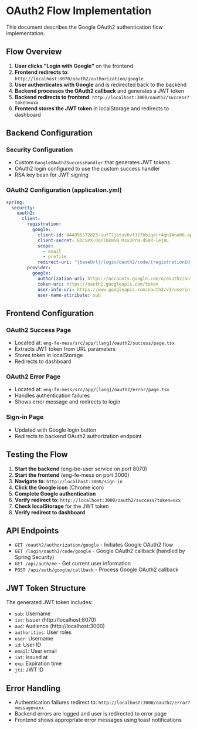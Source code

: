 # OAuth2 Flow Implementation

This document describes the Google OAuth2 authentication flow implementation.

## Flow Overview

1. **User clicks "Login with Google"** on the frontend
2. **Frontend redirects to**: `http://localhost:8070/oauth2/authorization/google`
3. **User authenticates with Google** and is redirected back to the backend
4. **Backend processes the OAuth2 callback** and generates a JWT token
5. **Backend redirects to frontend**: `http://localhost:3000/oauth2/success?token=xxx`
6. **Frontend stores the JWT token** in localStorage and redirects to dashboard

## Backend Configuration

### Security Configuration

- Custom `GoogleOAuth2SuccessHandler` that generates JWT tokens
- OAuth2 login configured to use the custom success handler
- RSA key bean for JWT signing

### OAuth2 Configuration (application.yml)

```yaml
spring:
  security:
    oauth2:
      client:
        registration:
          google:
            client-id: 444995572825-uuf77jbtuv6vf327bbiqarr4qh14na06.apps.googleusercontent.com
            client-secret: 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
            scope:
              - email
              - profile
            redirect-uri: "{baseUrl}/login/oauth2/code/{registrationId}"
        provider:
          google:
            authorization-uri: https://accounts.google.com/o/oauth2/auth
            token-uri: https://oauth2.googleapis.com/token
            user-info-uri: https://www.googleapis.com/oauth2/v3/userinfo
            user-name-attribute: sub
```

## Frontend Configuration

### OAuth2 Success Page

- Located at: `eng-fe-mess/src/app/[lang]/oauth2/success/page.tsx`
- Extracts JWT token from URL parameters
- Stores token in localStorage
- Redirects to dashboard

### OAuth2 Error Page

- Located at: `eng-fe-mess/src/app/[lang]/oauth2/error/page.tsx`
- Handles authentication failures
- Shows error message and redirects to login

### Sign-in Page

- Updated with Google login button
- Redirects to backend OAuth2 authorization endpoint

## Testing the Flow

1. **Start the backend** (eng-be-user service on port 8070)
2. **Start the frontend** (eng-fe-mess on port 3000)
3. **Navigate to**: `http://localhost:3000/sign-in`
4. **Click the Google icon** (Chrome icon)
5. **Complete Google authentication**
6. **Verify redirect to**: `http://localhost:3000/oauth2/success?token=xxx`
7. **Check localStorage** for the JWT token
8. **Verify redirect to dashboard**

## API Endpoints

- `GET /oauth2/authorization/google` - Initiates Google OAuth2 flow
- `GET /login/oauth2/code/google` - Google OAuth2 callback (handled by Spring Security)
- `GET /api/auth/me` - Get current user information
- `POST /api/auth/google/callback` - Process Google OAuth2 callback

## JWT Token Structure

The generated JWT token includes:

- `sub`: Username
- `iss`: Issuer (http://localhost:8070)
- `aud`: Audience (http://localhost:3000)
- `authorities`: User roles
- `user`: Username
- `id`: User ID
- `email`: User email
- `iat`: Issued at
- `exp`: Expiration time
- `jti`: JWT ID

## Error Handling

- Authentication failures redirect to: `http://localhost:3000/oauth2/error?message=xxx`
- Backend errors are logged and user is redirected to error page
- Frontend shows appropriate error messages using toast notifications

